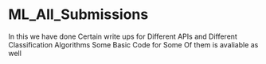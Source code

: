 # ML_All_Submissions
In this we have done Certain write ups for Different APIs and Different Classification Algorithms
Some Basic Code for Some Of them is avaliable as well
